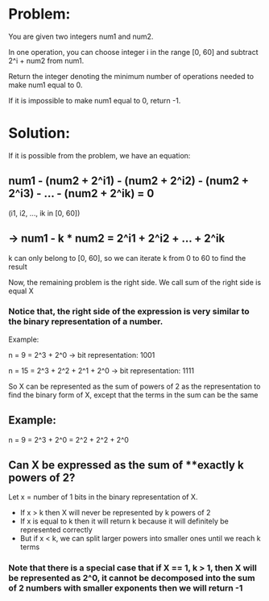 # Problem:

You are given two integers num1 and num2.

In one operation, you can choose integer i in the range [0, 60] and subtract 2^i + num2 from num1.

Return the integer denoting the minimum number of operations needed to make num1 equal to 0.

If it is impossible to make num1 equal to 0, return -1.

# Solution:

If it is possible from the problem, we have an equation:

## num1 - (num2 + 2^i1) - (num2 + 2^i2) - (num2 + 2^i3) - ... - (num2 + 2^ik) = 0

(i1, i2, ..., ik in [0, 60])

## -> num1 - k \* num2 = 2^i1 + 2^i2 + ... + 2^ik

k can only belong to [0, 60], so we can iterate k from 0 to 60 to find the result

Now, the remaining problem is the right side. We call sum of the right side is equal X

### Notice that, the right side of the expression is very similar to the binary representation of a number.

Example:

n = 9 = 2^3 + 2^0 -> bit representation: 1001

n = 15 = 2^3 + 2^2 + 2^1 + 2^0 -> bit representation: 1111

So X can be represented as the sum of powers of 2 as the representation to find the binary form of X, except that the terms in the sum can be the same

## Example:

n = 9 = 2^3 + 2^0 = 2^2 + 2^2 + 2^0

## Can X be expressed as the sum of \*\*exactly k powers of 2?

Let x = number of 1 bits in the binary representation of X.

- If x > k then X will never be represented by k powers of 2
- If x is equal to k then it will return k because it will definitely be represented correctly
- But if x < k, we can split larger powers into smaller ones until we reach k terms

### Note that there is a special case that if X == 1, k > 1, then X will be represented as 2^0, it cannot be decomposed into the sum of 2 numbers with smaller exponents then we will return -1

